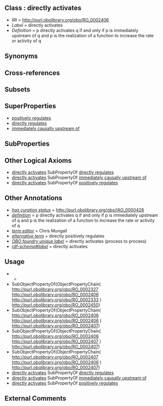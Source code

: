 
## Class : directly activates

 * *IRI* = http://purl.obolibrary.org/obo/RO_0002406
 * *Label* = directly activates
 * *Definition* = p directly activates q if and only if p is immediately upstream of q and p is the realization of a function to increase the rate or activity of q

## Synonyms


## Cross-references


## Subsets


## SuperProperties

 * [positively regulates](../../RO/13/RO_0002213.md)
 * [directly regulates](../../RO/78/RO_0002578.md)
 * [immediately causally upstream of](../../RO/12/RO_0002412.md)

## SubProperties


## Other Logical Axioms

 * [directly activates](../../RO/06/RO_0002406.md) SubPropertyOf [directly regulates](../../RO/78/RO_0002578.md)
 * [directly activates](../../RO/06/RO_0002406.md) SubPropertyOf [immediately causally upstream of](../../RO/12/RO_0002412.md)
 * [directly activates](../../RO/06/RO_0002406.md) SubPropertyOf [positively regulates](../../RO/13/RO_0002213.md)

## Other Annotations

 * *[has curation status](../../IAO/14/IAO_0000114.md)* = http://purl.obolibrary.org/obo/IAO_0000428
 * *[definition](../../IAO/15/IAO_0000115.md)* = p directly activates q if and only if p is immediately upstream of q and p is the realization of a function to increase the rate or activity of q
 * *[term editor](../../IAO/17/IAO_0000117.md)* = Chris Mungall
 * *[alternative term](../../IAO/18/IAO_0000118.md)* = directly positively regulates
 * *[OBO foundry unique label](../../IAO/89/IAO_0000589.md)* = directly activates (process to process)
 * *[rdf-schema#label](../../el/rdf-schema#label.md)* = directly activates

## Usage

 * -
 * SubObjectPropertyOf(ObjectPropertyChain( <http://purl.obolibrary.org/obo/RO_0002327> <http://purl.obolibrary.org/obo/RO_0002406> <http://purl.obolibrary.org/obo/RO_0002333> ) <http://purl.obolibrary.org/obo/RO_0002450>)
 * SubObjectPropertyOf(ObjectPropertyChain( <http://purl.obolibrary.org/obo/RO_0002406> <http://purl.obolibrary.org/obo/RO_0002406> ) <http://purl.obolibrary.org/obo/RO_0002407>)
 * SubObjectPropertyOf(ObjectPropertyChain( <http://purl.obolibrary.org/obo/RO_0002406> <http://purl.obolibrary.org/obo/RO_0002407> ) <http://purl.obolibrary.org/obo/RO_0002407>)
 * SubObjectPropertyOf(ObjectPropertyChain( <http://purl.obolibrary.org/obo/RO_0002407> <http://purl.obolibrary.org/obo/RO_0002406> ) <http://purl.obolibrary.org/obo/RO_0002407>)
 * [directly activates](../../RO/06/RO_0002406.md) SubPropertyOf [directly regulates](../../RO/78/RO_0002578.md)
 * [directly activates](../../RO/06/RO_0002406.md) SubPropertyOf [immediately causally upstream of](../../RO/12/RO_0002412.md)
 * [directly activates](../../RO/06/RO_0002406.md) SubPropertyOf [positively regulates](../../RO/13/RO_0002213.md)

## External Comments

